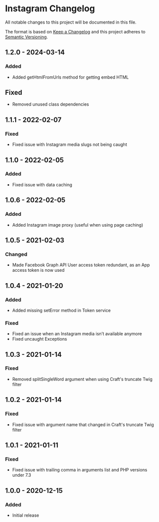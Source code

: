 # Instagram Changelog

All notable changes to this project will be documented in this file.

The format is based on [Keep a Changelog](http://keepachangelog.com/) and this project adheres to [Semantic Versioning](http://semver.org/).

## 1.2.0 - 2024-03-14
### Added
- Added getHtmlFromUrls method for getting embed HTML

## Fixed
- Removed unused class dependencies

## 1.1.1 - 2022-02-07
### Fixed
- Fixed issue with Instagram media slugs not being caught

## 1.1.0 - 2022-02-05
### Added
- Fixed issue with data caching

## 1.0.6 - 2022-02-05
### Added
- Added Instagram image proxy (useful when using page caching)

## 1.0.5 - 2021-02-03
### Changed
- Made Facebook Graph API User access token redundant, as an App access token is now used

## 1.0.4 - 2021-01-20
### Added
- Added missing setError method in Token service

### Fixed
- Fixed an issue when an Instagram media isn’t available anymore
- Fixed uncaught Exceptions

## 1.0.3 - 2021-01-14
### Fixed
- Removed splitSingleWord argument when using Craft's truncate Twig filter

## 1.0.2 - 2021-01-14
### Fixed
- Fixed issue with argument name that changed in Craft's truncate Twig filter

## 1.0.1 - 2021-01-11
### Fixed
- Fixed issue with trailing comma in arguments list and PHP versions under 7.3

## 1.0.0 - 2020-12-15
### Added
- Initial release
